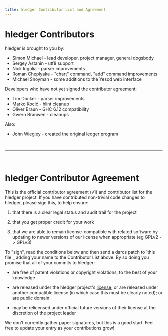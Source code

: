 ```yaml
---
title: hledger Contributor List and Agreement
---
```


# hledger Contributors

hledger is brought to you by:

-   Simon Michael - lead developer, project manager, general dogsbody
-   Sergey Astanin - utf8 support
-   Nick Ingolia - parser improvements
-   Roman Cheplyaka - "chart" command, "add" command improvements
-   Michael Snoyman - some additions to the Yesod web interface

Developers who have not yet signed the contributor agreement:

-   Tim Docker - parser improvements
-   Marko Kocić - hlint cleanup
-   Oliver Braun - GHC 6.12 compatibility
-   Gwern Branwen - cleanups

Also:

-   John Wiegley - created the original ledger program

<br>

* * * * *

<br>

# hledger Contributor Agreement

This is the official contributor agreement (v1) and contributor list for
the hledger project. If you have contributed non-trivial code changes to
hledger, please sign this, to help ensure:

1.  that there is a clear legal status and audit trail for the project

2.  that you get proper credit for your work

3.  that we are able to remain license-compatible with related software
    by updating to newer versions of our license when appropriate (eg
    GPLv2 -\> GPLv3)

To "sign", read the conditions below and then send a darcs patch to
\`this file\`\_ adding your name to the Contributor List above. By so
doing you promise that all of your commits to hledger:

-   are free of patent violations or copyright violations, to the best
    of your knowledge

-   are released under the hledger project's
    [license](http://joyful.com/repos/hledger/LICENSE); or are released
    under another compatible license (in which case this must be clearly
    noted); or are public domain

-   may be relicensed under official future versions of their license at
    the discretion of the project leader

We don't currently gather paper signatures, but this is a good start.
Feel free to update your entry as your contributions grow!
